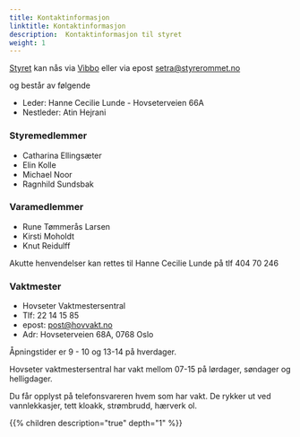 ```yaml
---
title: Kontaktinformasjon
linktitle: Kontaktinformasjon
description:  Kontaktinformasjon til styret
weight: 1
---
```


[Styret](https://w2.brreg.no/enhet/sok/detalj.jsp?orgnr=950474084) kan nås via [Vibbo](https://vibbo.no/setra) eller via epost setra@styrerommet.no

og består av følgende

- Leder: Hanne Cecilie Lunde - Hovseterveien 66A
- Nestleder: Atin Hejrani

### Styremedlemmer

- Catharina Ellingsæter
- Elin Kolle
- Michael Noor
- Ragnhild Sundsbak

### Varamedlemmer

- Rune Tømmerås Larsen
- Kirsti Moholdt
- Knut Reidulff

Akutte henvendelser kan rettes til Hanne Cecilie Lunde på tlf 404 70 246

### Vaktmester

- Hovseter Vaktmestersentral
- Tlf: 22 14 15 85
- epost: post@hovvakt.no
- Adr: Hovseterveien 68A, 0768 Oslo

Åpningstider er 9 - 10 og 13-14 på hverdager.

Hovseter vaktmestersentral har vakt mellom 07-15 på lørdager, søndager og helligdager.

Du får opplyst på telefonsvareren hvem som har vakt. De rykker ut ved vannlekkasjer, tett kloakk, strømbrudd, hærverk ol.

{{% children description="true" depth="1" %}}
